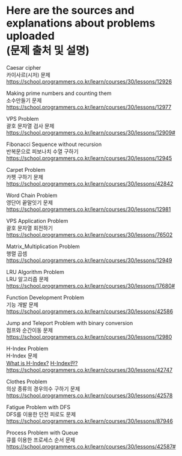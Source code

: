 # Here are the sources and explanations about problems uploaded <br> (문제 출처 및 설명)

Caesar cipher <br> 카이사르(시저) 문제 <br> https://school.programmers.co.kr/learn/courses/30/lessons/12926

Making prime numbers and counting them <br> 소수만들기 문제 <br> https://school.programmers.co.kr/learn/courses/30/lessons/12977

VPS Problem <br> 괄호 문자열 검사 문제 <br> https://school.programmers.co.kr/learn/courses/30/lessons/12909#

Fibonacci Sequence without recursion <br> 반복문으로 피보나치 수열 구하기 <br> https://school.programmers.co.kr/learn/courses/30/lessons/12945

Carpet Problem <br> 카펫 구하기 문제 <br> https://school.programmers.co.kr/learn/courses/30/lessons/42842

Word Chain Problem <br> 영단어 끝말잇기 문제 <br> https://school.programmers.co.kr/learn/courses/30/lessons/12981

VPS Application Problem <br> 괄호 문자열 회전하기 <br> https://school.programmers.co.kr/learn/courses/30/lessons/76502

Matrix_Multiplication Problem <br> 행렬 곱셈 <br> https://school.programmers.co.kr/learn/courses/30/lessons/12949

LRU Algorithm Problem <br> LRU 알고리즘 문제  <br> https://school.programmers.co.kr/learn/courses/30/lessons/17680#

Function Development Problem <br> 기능 개발 문제  <br> https://school.programmers.co.kr/learn/courses/30/lessons/42586

Jump and Teleport Problem with binary conversion <br> 점프와 순간이동 문제 <br> https://school.programmers.co.kr/learn/courses/30/lessons/12980

H-Index Problem <br> H-Index 문제 <br> [What is H-Index?](https://en.wikipedia.org/wiki/H-index)  [H-Index란?](https://ko.wikipedia.org/wiki/H_%EC%A7%80%EC%88%98) 
<br> https://school.programmers.co.kr/learn/courses/30/lessons/42747

Clothes Problem <br> 의상 종류의 경우의수 구하기 문제 <br> https://school.programmers.co.kr/learn/courses/30/lessons/42578

Fatigue Problem with DFS <br> DFS를 이용한 던전 피로도 문제 <br> https://school.programmers.co.kr/learn/courses/30/lessons/87946

Process Problem with Queue <br> 큐를 이용한 프로세스 순서 문제 <br> https://school.programmers.co.kr/learn/courses/30/lessons/42587#
